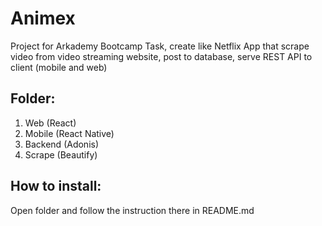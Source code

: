 # Animex
Project for Arkademy Bootcamp Task, create like Netflix App that scrape video from video streaming website, post to database, serve REST API to client (mobile and web)

## Folder:

1. Web (React)
2. Mobile (React Native)
3. Backend (Adonis)
4. Scrape (Beautify)

## How to install:
Open folder and follow the instruction there in README.md
